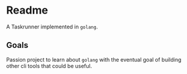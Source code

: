 # Readme

A Taskrunner implemented in `golang`.

## Goals
Passion project to learn about `golang` with the eventual goal of building other cli tools that could be useful.

